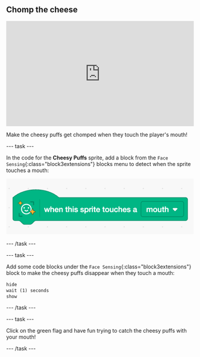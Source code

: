 ## Chomp the cheese

<html>
  <div style="position: relative; overflow: hidden; padding-top: 56.25%;">
    <iframe style="position: absolute; top: 0; left: 0; right: 0; width: 100%; height: 100%; border: none;" src="https://www.youtube.com/embed/fs2Myzm9xMQ?rel=0&cc_load_policy=1" allowfullscreen allow="accelerometer; autoplay; clipboard-write; encrypted-media; gyroscope; picture-in-picture; web-share"></iframe>
  </div>
</html>

Make the cheesy puffs get chomped when they touch the player's mouth! 

--- task ---

In the code for the **Cheesy Puffs** sprite, add a block from the `Face Sensing`{:class="block3extensions"} blocks menu to detect when the sprite touches a mouth:

![A green 'when this sprite touches a mouth' block from the 'Face Sensing' blocks menu.](images/touches-mouth.png)

--- /task ---

--- task ---

Add some code blocks under the `Face Sensing`{:class="block3extensions"} block to make the cheesy puffs disappear when they touch a mouth:

```blocks3
hide
wait (1) seconds
show
```
--- /task ---

--- task ---

Click on the green flag and have fun trying to catch the cheesy puffs with your mouth!

--- /task ---


